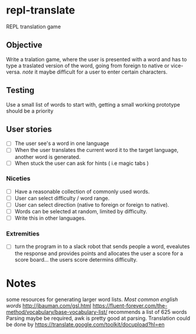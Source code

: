 # repl-translate
REPL translation game

## Objective
Write a tralation game, where the user is presented with a word and has to type a traslated version of the word, going from foreign to native or vice-versa.
_note_ it maybe difficult for a user to enter certain characters.

## Testing
Use a small list of words to start with, getting a small working prototype should be a priority
 

## User stories
+  [ ] The user see's a word in one language
+ [ ] When the user translates the current word it to the target language, another word is generated.
+ [ ] When stuck the user can ask for hints ( i.e magic tabs )

### Niceties
+ [ ] Have a reasonable collection of commonly used words.
+ [ ] User can select difficulty / word range.
+ [ ] User can select direction (native to foreign or foreign to native).
+ [ ] Words can be selected at random, limited by difficulty.
+ [ ] Write this in other languages.

### Extremities
+ [ ] turn the program in to a slack robot that sends people a word, evealutes the response and provides points and allocates the user a score for a score board... the users score determins difficulty.

# Notes
some resources for generating larger word lists.
_Most common english words_ <http://jbauman.com/gsl.html>
<https://fluent-forever.com/the-method/vocabulary/base-vocabulary-list/> recommends a list of 625 words
Parsing maybe be required, awk is pretty good at parsing.
Translation could be done by https://translate.google.com/toolkit/docupload?hl=en
